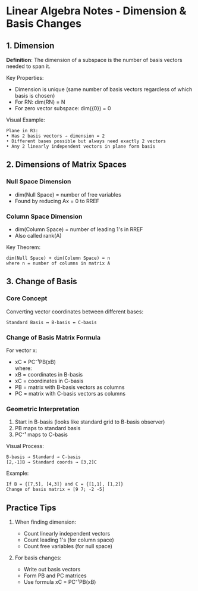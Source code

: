 # Linear Algebra Notes - Dimension & Basis Changes

## 1. Dimension
**Definition**: The dimension of a subspace is the number of basis vectors needed to span it.

Key Properties:
- Dimension is unique (same number of basis vectors regardless of which basis is chosen)
- For RN: dim(RN) = N
- For zero vector subspace: dim({0}) = 0

Visual Example:
```
Plane in R3:
• Has 2 basis vectors → dimension = 2
• Different bases possible but always need exactly 2 vectors
• Any 2 linearly independent vectors in plane form basis
```

## 2. Dimensions of Matrix Spaces

### Null Space Dimension
- dim(Null Space) = number of free variables
- Found by reducing Ax = 0 to RREF

### Column Space Dimension
- dim(Column Space) = number of leading 1's in RREF
- Also called rank(A)

Key Theorem:
```
dim(Null Space) + dim(Column Space) = n
where n = number of columns in matrix A
```

## 3. Change of Basis

### Core Concept
Converting vector coordinates between different bases:
```
Standard Basis ↔ B-basis ↔ C-basis
```

### Change of Basis Matrix Formula
For vector x:
- xC = PC⁻¹PB(xB)  
where:
- xB = coordinates in B-basis
- xC = coordinates in C-basis
- PB = matrix with B-basis vectors as columns
- PC = matrix with C-basis vectors as columns

### Geometric Interpretation
1. Start in B-basis (looks like standard grid to B-basis observer)
2. PB maps to standard basis
3. PC⁻¹ maps to C-basis 

Visual Process:
```
B-basis → Standard → C-basis
[2,-1]B → Standard coords → [3,2]C
```

Example:
```
If B = {[7,5], [4,3]} and C = {[1,1], [1,2]}
Change of basis matrix = [9 7; -2 -5]
```

## Practice Tips
1. When finding dimension:
   - Count linearly independent vectors
   - Count leading 1's (for column space)
   - Count free variables (for null space)

2. For basis changes:
   - Write out basis vectors
   - Form PB and PC matrices
   - Use formula xC = PC⁻¹PB(xB)
